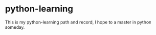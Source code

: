 # python-learning

This is my python-learning path and record, I hope to a master in python someday.
